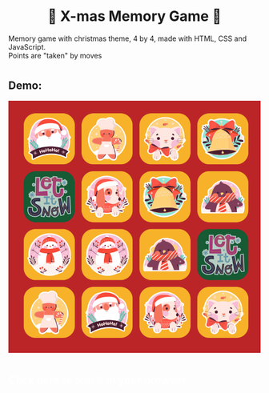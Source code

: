 <h1 align="center">
    🎄 X-mas Memory Game 🎄
</h1>

Memory game with christmas theme, 4 by 4, made with HTML, CSS and JavaScript.
<br>Points are "taken" by moves

#

<h2 align="left">Demo:</h2>

<img src="https://github.com/igordev96/xmas-memory-game/blob/main/assets/memorygame.gif">

#

<h2><a style="text-decoration: none; color: #fff;" href="https://xmas-memory-game.netlify.app/" target="_blank">Click here to test it in your browser</a></h2>
